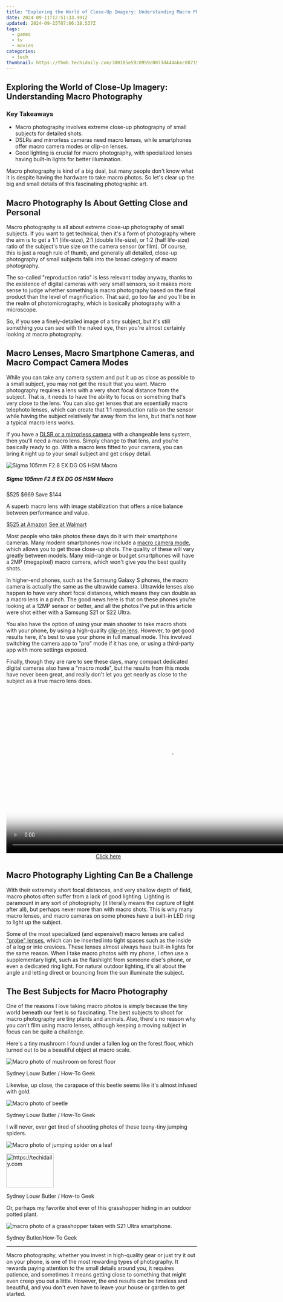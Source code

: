 ```yaml
---
title: "Exploring the World of Close-Up Imagery: Understanding Macro Photography"
date: 2024-09-11T12:51:33.991Z
updated: 2024-09-15T07:06:18.537Z
tags:
  - games
  - tv
  - movies
categories:
  - tech
thumbnail: https://thmb.techidaily.com/380105e59c8959c0073d444abec887193c4b497adc4a29c490c9f0b91ceeacb3.jpg
---
```


## Exploring the World of Close-Up Imagery: Understanding Macro Photography

### Key Takeaways

* Macro photography involves extreme close-up photography of small subjects for detailed shots.
* DSLRs and mirrorless cameras need macro lenses, while smartphones offer macro camera modes or clip-on lenses.
* Good lighting is crucial for macro photography, with specialized lenses having built-in lights for better illumination.

 Macro photography is kind of a big deal, but many people don't know what it is despite having the hardware to take macro photos. So let's clear up the big and small details of this fascinating photographic art.

##  Macro Photography Is About Getting Close and Personal

 Macro photography is all about extreme close-up photography of small subjects. If you want to get technical, then it's a form of photography where the aim is to get a 1:1 (life-size), 2:1 (double life-size), or 1:2 (half life-size) ratio of the subject's true size on the camera sensor (or film). Of course, this is just a rough rule of thumb, and generally all detailed, close-up photography of small subjects falls into the broad category of macro photography.

 The so-called "reproduction ratio" is less relevant today anyway, thanks to the existence of digital cameras with very small sensors, so it makes more sense to judge whether something is macro photography based on the final product than the level of magnification. That said, go too far and you'll be in the realm of photomicrography, which is basically photography with a microscope.

 So, if you see a finely-detailed image of a tiny subject, but it's still something you can see with the naked eye, then you're almost certainly looking at macro photography.

##  Macro Lenses, Macro Smartphone Cameras, and Macro Compact Camera Modes

 While you can take any camera system and put it up as close as possible to a small subject, you may not get the result that you want. Macro photography requires a lens with a very short focal distance from the subject. That is, it needs to have the ability to focus on something that's very close to the lens. You can also get lenses that are essentially macro telephoto lenses, which can create that 1:1 reproduction ratio on the sensor while having the subject relatively far away from the lens, but that's not how a typical macro lens works.

 If you have a [DLSR or a mirrorless camera](https://extra-tips.techidaily.com/2024-approved-artistic-excellence-foremost-ios-art-tools/) with a changeable lens system, then you'll need a macro lens. Simply change to that lens, and you're basically ready to go. With a macro lens fitted to your camera, you can bring it right up to your small subject and get crispy detail.

![Sigma 105mm F2.8 EX DG OS HSM Macro](https://static1.howtogeekimages.com/wordpress/wp-content/uploads/2024/01/sigma-105mm-f2-8-ex-dg-os-hsm-macro-1.png) 

#####  Sigma 105mm F2.8 EX DG OS HSM Macro

$525 $669 Save $144 

A superb macro lens with image stabilization that offers a nice balance between performance and value.

[$525 at Amazon](https://www.amazon.com/Sigma-105mm-Macro-Canon-Camera/dp/B0058NYVXG?tag=hotoge-20&ascsubtag=UUhtgUeUpU2002766&asc%5Frefurl=https%3A%2F%2Fwww.howtogeek.com%2Fwhat-is-macro-photography%2F&asc%5Fcampaign=Evergreen) [See at Walmart](https://www.walmart.com/ip/Sigma-105mm-F2-8-EX-DG-OS-HSM-Macro-Lens-for-Canon-SLR-Camera-International-Version-No-Warranty/383025629) 

 Most people who take photos these days do it with their smartphone cameras. Many modern smartphones now include a [macro camera mode](https://facebook-videos.techidaily.com/new-strategies-to-combat-the-impact-of-new-facebook-algorithms-for-2024/), which allows you to get those close-up shots. The quality of these will vary greatly between models. Many mid-range or budget smartphones will have a 2MP (megapixel) macro camera, which won't give you the best quality shots.

 In higher-end phones, such as the Samsung Galaxy S phones, the macro camera is actually the same as the ultrawide camera. Ultrawide lenses also happen to have very short focal distances, which means they can double as a macro lens in a pinch. The good news here is that on these phones you're looking at a 12MP sensor or better, and all the photos I've put in this article were shot either with a Samsung S21 or S22 Ultra.

 You also have the option of using your main shooter to take macro shots with your phone, by using a high-quality [clip-on lens](https://extra-information.techidaily.com/the-food-filmmakers-blueprint-techniques-and-tricks/). However, to get good results here, it's best to use your phone in full manual mode. This involved switching the camera app to "pro" mode if it has one, or using a third-party app with more settings exposed.

 Finally, though they are rare to see these days, many compact dedicated digital cameras also have a "macro mode", but the results from this mode have never been great, and really don't let you get nearly as close to the subject as a true macro lens does.

<!-- affiliate ads begin -->
<span id="1424531">
					<video width="864" height="NaN" style="cursor:pointer"
           poster="//a.impactradius-go.com/display-clicktoplayimage/1424531.png"
           onclick="if(!this.playClicked){this.play();this.setAttribute('controls',true);this.playClicked=true;}">
	   <source src="//a.impactradius-go.com/display-ad/16446-1424531">
	   <img src="//a.impactradius-go.com/display-clicktoplayimage/1424531.png" style="border: none; height: 100%; width: 100%; object-fit: contain">
	</video>
	<div style="width:540px;text-align:center"><a href="javascript:window.open(decodeURIComponent('https%3A%2F%2Flaganoo.pxf.io%2Fc%2F5597632%2F1424531%2F16446'), '_blank');void(0);">Click here</a></div>
</span>
<img height="0" width="0" src="https://imp.pxf.io/i/5597632/1424531/16446" style="position:absolute;visibility:hidden;" border="0" />
<!-- affiliate ads end -->

##  Macro Photography Lighting Can Be a Challenge

 With their extremely short focal distances, and very shallow depth of field, macro photos often suffer from a lack of good lighting. Lighting is paramount in any sort of photography (it literally means the capture of light after all), but perhaps never more than with macro shots. This is why many macro lenses, and macro cameras on some phones have a built-in LED ring to light up the subject.

 Some of the most specialized (and expensive!) macro lenses are called ["probe" lenses](https://www.amazon.com/Venus-Laowa-24mm-14-Probe/dp/B07JYHGNHQ/?tag=hotoge-20&ascsubtag=UUhtgUeUpU2002766&asc%5Frefurl=https%3A%2F%2Fwww.howtogeek.com%2Fwhat-is-macro-photography%2F&asc%5Fcampaign=Evergreen), which can be inserted into tight spaces such as the inside of a log or into crevices. These lenses almost always have built-in lights for the same reason. When I take macro photos with my phone, I often use a supplementary light, such as the flashlight from someone else's phone, or even a dedicated ring light. For natural outdoor lighting, it's all about the angle and letting direct or bouncing from the sun illuminate the subject.

##  The Best Subjects for Macro Photography

 One of the reasons I love taking macro photos is simply because the tiny world beneath our feet is so fascinating. The best subjects to shoot for macro photography are tiny plants and animals. Also, there's no reason why you can't film using macro lenses, although keeping a moving subject in focus can be quite a challenge.

 Here's a tiny mushroom I found under a fallen log on the forest floor, which turned out to be a beautiful object at macro scale.

![Macro photo of mushroom on forest floor](https://static1.howtogeekimages.com/wordpress/wp-content/uploads/2024/04/macro-photo-of-mushroom-on-forest-floor.jpeg) 

Sydney Louw Butler / How-To Geek

 Likewise, up close, the carapace of this beetle seems like it's almost infused with gold.

![Macro photo of beetle](https://static1.howtogeekimages.com/wordpress/wp-content/uploads/2024/04/macro-photo-of-beetle.jpeg) 

Sydney Louw Butler / How-To Geek

 I will never, ever get tired of shooting photos of these teeny-tiny jumping spiders.

![Macro photo of jumping spider on a leaf](https://static1.howtogeekimages.com/wordpress/wp-content/uploads/2024/04/macro-photo-of-jumping-spider-on-a-leaf.jpeg) 

<!-- affiliate ads begin -->
<a href="https://aligracehair.sjv.io/c/5597632/2115927/19272" target="_top" id="2115927">
  <img src="//a.impactradius-go.com/display-ad/19272-2115927" border="0" alt="https://techidaily.com" width="125" height="90"/>
</a>
<img height="0" width="0" src="https://aligracehair.sjv.io/i/5597632/2115927/19272" style="position:absolute;visibility:hidden;" border="0" />
<!-- affiliate ads end -->

Sydney Louw Butler / How-to Geek

 Or, perhaps my favorite shot ever of this grasshopper hiding in an outdoor potted plant.

![macro photo of a grasshopper taken with S21 Ultra smartphone.](https://static1.howtogeekimages.com/wordpress/wp-content/uploads/2021/11/Grasshopper-Macro-S21.jpg) 

Sydney Butler/How-To Geek

---

 Macro photography, whether you invest in high-quality gear or just try it out on your phone, is one of the most rewarding types of photography. It rewards paying attention to the small details around you, it requires patience, and sometimes it means getting close to something that might even creep you out a little. However, the end results can be timeless and beautiful, and you don't even have to leave your house or garden to get started.

<ins class="adsbygoogle"
     style="display:block"
     data-ad-format="autorelaxed"
     data-ad-client="ca-pub-7571918770474297"
     data-ad-slot="1223367746"></ins>

<ins class="adsbygoogle"
     style="display:block"
     data-ad-client="ca-pub-7571918770474297"
     data-ad-slot="8358498916"
     data-ad-format="auto"
     data-full-width-responsive="true"></ins>



